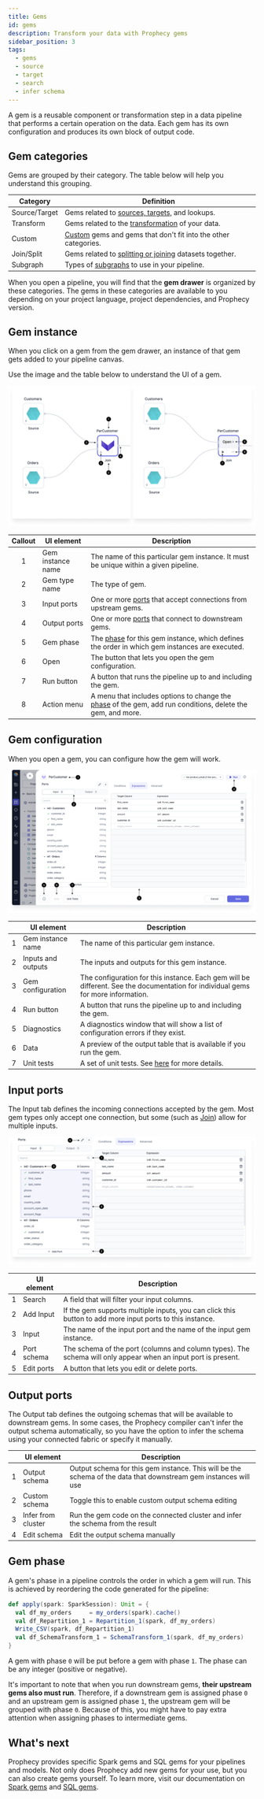 ```yaml
---
title: Gems
id: gems
description: Transform your data with Prophecy gems
sidebar_position: 3
tags:
  - gems
  - source
  - target
  - search
  - infer schema
---
```


A gem is a reusable component or transformation step in a data pipeline that performs a certain operation on the data. Each gem has its own configuration and produces its own block of output code.

## Gem categories

Gems are grouped by their category. The table below will help you understand this grouping.

| Category      | Definition                                                                                           |
| ------------- | ---------------------------------------------------------------------------------------------------- |
| Source/Target | Gems related to [sources, targets,](/docs/Spark/gems/source-target/source-target.md) and lookups.    |
| Transform     | Gems related to the [transformation](/docs/Spark/gems/transform/transform.md) of your data.          |
| Custom        | [Custom](/docs/Spark/gems/custom/custom.md) gems and gems that don't fit into the other categories.  |
| Join/Split    | Gems related to [splitting or joining](/docs/Spark/gems/join-split/join-split.md) datasets together. |
| Subgraph      | Types of [subgraphs](/docs/Spark/gems/subgraph/subgraph.md) to use in your pipeline.                 |

When you open a pipeline, you will find that the **gem drawer** is organized by these categories. The gems in these categories are available to you depending on your project language, project dependencies, and Prophecy version.

## Gem instance

When you click on a gem from the gem drawer, an instance of that gem gets added to your pipeline canvas.

Use the image and the table below to understand the UI of a gem.

![Gem Instance](img/gems/instance.png)

| Callout | UI element        | Description                                                                                                              |
| :-----: | ----------------- | ------------------------------------------------------------------------------------------------------------------------ |
|    1    | Gem instance name | The name of this particular gem instance. It must be unique within a given pipeline.                                     |
|    2    | Gem type name     | The type of gem.                                                                                                         |
|    3    | Input ports       | One or more [ports](#inputs) that accept connections from upstream gems.                                                 |
|    4    | Output ports      | One or more [ports](#outputs) that connect to downstream gems.                                                           |
|    5    | Gem phase         | The [phase](#gem-phase) for this gem instance, which defines the order in which gem instances are executed.              |
|    6    | Open              | The button that lets you open the gem configuration.                                                                     |
|    7    | Run button        | A button that runs the pipeline up to and including the gem.                                                             |
|    8    | Action menu       | A menu that includes options to change the [phase](#gem-phase) of the gem, add run conditions, delete the gem, and more. |

## Gem configuration

When you open a gem, you can configure how the gem will work.

![Gem instance configuration](img/gems/instance_open.png)

|     | UI element         | Description                                                                                                                      |
| :-: | ------------------ | -------------------------------------------------------------------------------------------------------------------------------- |
|  1  | Gem instance name  | The name of this particular gem instance.                                                                                        |
|  2  | Inputs and outputs | The inputs and outputs for this gem instance.                                                                                    |
|  3  | Gem configuration  | The configuration for this instance. Each gem will be different. See the documentation for individual gems for more information. |
|  4  | Run button         | A button that runs the pipeline up to and including the gem.                                                                     |
|  5  | Diagnostics        | A diagnostics window that will show a list of configuration errors if they exist.                                                |
|  6  | Data               | A preview of the output table that is available if you run the gem.                                                              |
|  7  | Unit tests         | A set of unit tests. See [here](/ci-cd/tests) for more details.                                                                  |

## Input ports

The Input tab defines the incoming connections accepted by the gem. Most gem types only accept one connection, but some (such as [Join](/docs/Spark/gems/join-split/join.md)) allow for multiple inputs.

![Input UI](img/gems/inputs.png)

|     | UI element  | Description                                                                                                   |
| :-: | ----------- | ------------------------------------------------------------------------------------------------------------- |
|  1  | Search      | A field that will filter your input columns.                                                                  |
|  2  | Add Input   | If the gem supports multiple inputs, you can click this button to add more input ports to this instance.      |
|  3  | Input       | The name of the input port and the name of the input gem instance.                                            |
|  4  | Port schema | The schema of the port (columns and column types). The schema will only appear when an input port is present. |
|  5  | Edit ports  | A button that lets you edit or delete ports.                                                                  |

## Output ports

The Output tab defines the outgoing schemas that will be available to downstream gems. In some cases, the Prophecy compiler can't infer the output schema automatically, so you have the option to infer the schema using your connected fabric or specify it manually.

|     | UI element         | Description                                                                                                     |
| :-: | ------------------ | --------------------------------------------------------------------------------------------------------------- |
|  1  | Output schema      | Output schema for this gem instance. This will be the schema of the data that downstream gem instances will use |
|  2  | Custom schema      | Toggle this to enable custom output schema editing                                                              |
|  3  | Infer from cluster | Run the gem code on the connected cluster and infer the schema from the result                                  |
|  4  | Edit schema        | Edit the output schema manually                                                                                 |

## Gem phase

A gem's phase in a pipeline controls the order in which a gem will run. This is achieved by reordering the code generated for the pipeline:

```scala
def apply(spark: SparkSession): Unit = {
  val df_my_orders     = my_orders(spark).cache()
  val df_Repartition_1 = Repartition_1(spark, df_my_orders)
  Write_CSV(spark, df_Repartition_1)
  val df_SchemaTransform_1 = SchemaTransform_1(spark, df_my_orders)
}
```

A gem with phase `0` will be put before a gem with phase `1`. The phase can be any integer (positive or negative).

It's important to note that when you run downstream gems, **their upstream gems also must run**. Therefore, if a downstream gem is assigned phase `0` and an upstream gem is assigned phase `1`, the upstream gem will be grouped with phase `0`. Because of this, you might have to pay extra attention when assigning phases to intermediate gems.

## What's next

Prophecy provides specific Spark gems and SQL gems for your pipelines and models. Not only does Prophecy add new gems for your use, but you can also create gems yourself. To learn more, visit our documentation on [Spark gems](/Spark/gems) and [SQL gems](/SQL/gems).
